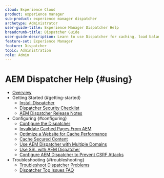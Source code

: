 ```yaml
---
cloud: Experience Cloud
product: experience manager
sub-product: experience manager dispatcher
archetype: Administrator
user-guide-title: Experience Manager Dispatcher Help
breadcrumb-title: Dispatcher Guide
user-guide-description: Learn to use Dispatcher for caching, load balancing, and improving security for your AEM server.
feature-set: Experience Manager
feature: Dispatcher
topic: Administration
role: Admin
---
```


# AEM Dispatcher Help {#using}

+ [Overview](dispatcher.md)
+ Getting Started {#getting-started}
  + [Install Dispatcher](dispatcher-install.md)
  + [Dispatcher Security Checklist](security-checklist.md)
  + [AEM Dispatcher Release Notes](release-notes.md)
+ Configuring {#configuring}
  + [Configure the Dispatcher](dispatcher-configuration.md)
  + [Invalidate Cached Pages From AEM](page-invalidate.md)
  + [Optimize a Website for Cache Performance](https://experienceleague.adobe.com/en/docs/experience-manager-65/content/implementing/deploying/configuring/configuring-performance)
  + [Cache Secured Content](permissions-cache.md)
  + [Use AEM Dispatcher with Multiple Domains ](dispatcher-domains.md)
  + [Use SSL with AEM Dispatcher](dispatcher-ssl.md)
  + [Configure AEM Dispatcher to Prevent CSRF Attacks](configuring-dispatcher-to-prevent-csrf.md)
+ Troubleshooting {#troubleshooting}
  + [Troubleshoot Dispatcher Problems](dispatcher-troubleshooting.md)
  + [Dispatcher Top Issues FAQ](dispatcher-faq.md)
